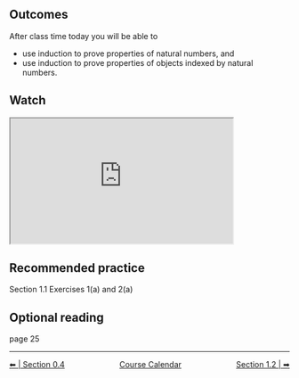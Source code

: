 ## Outcomes
After class time today you will be able to

* use induction to prove properties of natural numbers, and
* use induction to prove properties of objects indexed by natural numbers.
## Watch
<iframe style="width: 400px; height: 225px;" title="m425-Induction (09:32)" src="https://uweau.instructure.com/courses/496410/external_tools/retrieve?display=borderless&amp;url=https%3A%2F%2F2370711-5.kaf.kaltura.com%2Fbrowseandembed%2Findex%2Fmedia%2Fentryid%2F1_f5ivau3u%2FshowDescription%2Ffalse%2FshowTitle%2Ffalse%2FshowTags%2Ffalse%2FshowDuration%2Ffalse%2FshowOwner%2Ffalse%2FshowUploadDate%2Ffalse%2FplayerSize%2F400x225%2FplayerSkin%2F42909941%2F" width="400" height="225" allowfullscreen="allowfullscreen" webkitallowfullscreen="webkitallowfullscreen" mozallowfullscreen="mozallowfullscreen" allow="geolocation *; microphone *; camera *; midi *; encrypted-media *; autoplay *"></iframe>

## Recommended practice
Section 1.1 Exercises 1(a) and 2(a)

## Optional reading
page 25


 
<hr class="dashed double-spacing">

<div class = "justify" style="display:flex;justify-content:space-between;">
    <div sytle="align:left">
        <a class="btn info" href="page:📓 Section 0.4">⬅ | Section 0.4</a>
    </div>
    <div style="align:center">
        <a class="btn warning" href="page:📅 Full Course Schedule - Subject to Change">Course Calendar</a>
    </div>
    <div style="align:right">
        <a class="btn info" href="page:📓 Section 1.2">Section 1.2 | ➡</a>
    </div>
</div>